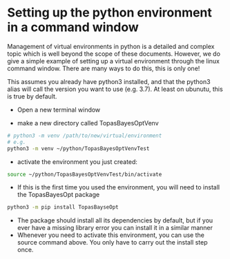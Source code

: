 # Setting up the python environment in a command window



Management of virtual environments in python is a detailed and complex topic which is well beyond the scope of these documents. However, we do give a simple example of setting up a virtual environment through the linux command window. There are many ways to do this, this is only one!

This assumes you already have python3 installed, and that the python3 alias will call the version you want to use (e.g. 3.7).  At least on ubunutu, this is true by default.

- Open a new terminal window

- make a new directory called TopasBayesOptVenv

```bash
# python3 -m venv /path/to/new/virtual/environment
# e.g.
python3 -m venv ~/python/TopasBayesOptVenvTest
```

- activate the environment you just created:

```bash
source ~/python/TopasBayesOptVenvTest/bin/activate
```

- If this is the first time you used the environment, you will need to install the TopasBayesOpt package

```bash
python3 -m pip install TopasBayseOpt
```

- The package should install all its dependencies by default, but if you ever have a missing library error you can install it in a similar manner
- Whenever you need to activate this environment, you can use the source command above. You only have to carry out the install step once. 
